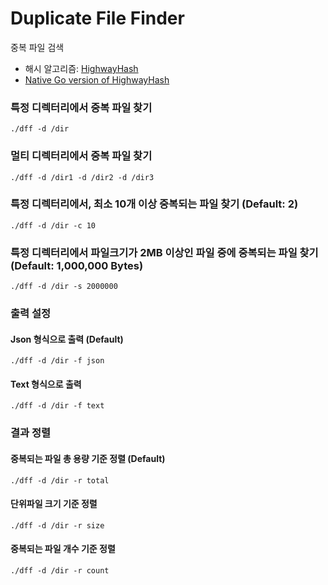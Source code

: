 # Duplicate File Finder

중복 파일 검색 

* 해시 알고리즘: [HighwayHash](https://github.com/google/highwayhash)
* [Native Go version of HighwayHash](https://github.com/minio/highwayhash)

### 특정 디렉터리에서 중복 파일 찾기 

    ./dff -d /dir
    
### 멀티 디렉터리에서 중복 파일 찾기

    ./dff -d /dir1 -d /dir2 -d /dir3
    
### 특정 디렉터리에서, 최소 10개 이상 중복되는 파일 찾기 (Default: 2)

    ./dff -d /dir -c 10
    
### 특정 디렉터리에서 파일크기가 2MB 이상인 파일 중에 중복되는 파일 찾기 (Default: 1,000,000 Bytes)

    ./dff -d /dir -s 2000000 
    
### 출력 설정

#### Json 형식으로 출력 (Default)
    
    ./dff -d /dir -f json

#### Text 형식으로 출력
    
    ./dff -d /dir -f text

### 결과 정렬

#### 중복되는 파일 총 용량 기준 정렬 (Default)

    ./dff -d /dir -r total

#### 단위파일 크기 기준 정렬
 
    ./dff -d /dir -r size
    
#### 중복되는 파일 개수 기준 정렬    
    
    ./dff -d /dir -r count
    
    
